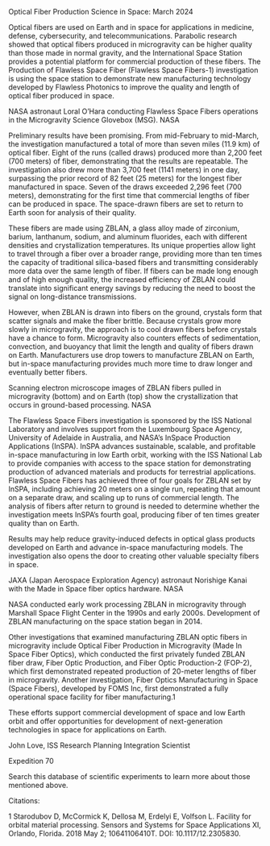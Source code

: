 Optical Fiber Production 
 Science in Space: March 2024

Optical fibers are used on Earth and in space for applications in medicine, defense, cybersecurity, and telecommunications. Parabolic research showed that optical fibers produced in microgravity can be higher quality than those made in normal gravity, and the International Space Station provides a potential platform for commercial production of these fibers. The Production of Flawless Space Fiber (Flawless Space Fibers-1) investigation is using the space station to demonstrate new manufacturing technology developed by Flawless Photonics to improve the quality and length of optical fiber produced in space.

NASA astronaut Loral O’Hara conducting Flawless Space Fibers operations in the Microgravity Science Glovebox (MSG). NASA

Preliminary results have been promising. From mid-February to mid-March, the investigation manufactured a total of more than seven miles (11.9 km) of optical fiber. Eight of the runs (called draws) produced more than 2,200 feet (700 meters) of fiber, demonstrating that the results are repeatable. The investigation also drew more than 3,700 feet (1141 meters) in one day, surpassing the prior record of 82 feet (25 meters) for the longest fiber manufactured in space. Seven of the draws exceeded 2,296 feet (700 meters), demonstrating for the first time that commercial lengths of fiber can be produced in space. The space-drawn fibers are set to return to Earth soon for analysis of their quality.

These fibers are made using ZBLAN, a glass alloy made of zirconium, barium, lanthanum, sodium, and aluminum fluorides, each with different densities and crystallization temperatures. Its unique properties allow light to travel through a fiber over a broader range, providing more than ten times the capacity of traditional silica-based fibers and transmitting considerably more data over the same length of fiber. If fibers can be made long enough and of high enough quality, the increased efficiency of ZBLAN could translate into significant energy savings by reducing the need to boost the signal on long-distance transmissions.

However, when ZBLAN is drawn into fibers on the ground, crystals form that scatter signals and make the fiber brittle. Because crystals grow more slowly in microgravity, the approach is to cool drawn fibers before crystals have a chance to form. Microgravity also counters effects of sedimentation, convection, and buoyancy that limit the length and quality of fibers drawn on Earth. Manufacturers use drop towers to manufacture ZBLAN on Earth, but in-space manufacturing provides much more time to draw longer and eventually better fibers.

Scanning electron microscope images of ZBLAN fibers pulled in microgravity (bottom) and on Earth (top) show the crystallization that occurs in ground-based processing. NASA

The Flawless Space Fibers investigation is sponsored by the ISS National Laboratory and involves support from the Luxembourg Space Agency, University of Adelaide in Australia, and NASA’s InSpace Production Applications (InSPA). InSPA advances sustainable, scalable, and profitable in-space manufacturing in low Earth orbit, working with the ISS National Lab to provide companies with access to the space station for demonstrating production of advanced materials and products for terrestrial applications. Flawless Space Fibers has achieved three of four goals for ZBLAN set by InSPA, including achieving 20 meters on a single run, repeating that amount on a separate draw, and scaling up to runs of commercial length. The analysis of fibers after return to ground is needed to determine whether the investigation meets InSPA’s fourth goal, producing fiber of ten times greater quality than on Earth.

Results may help reduce gravity-induced defects in optical glass products developed on Earth and advance in-space manufacturing models. The investigation also opens the door to creating other valuable specialty fibers in space.

JAXA (Japan Aerospace Exploration Agency) astronaut Norishige Kanai with the Made in Space fiber optics hardware. NASA

NASA conducted early work processing ZBLAN in microgravity through Marshall Space Flight Center in the 1990s and early 2000s. Development of ZBLAN manufacturing on the space station began in 2014.

Other investigations that examined manufacturing ZBLAN optic fibers in microgravity include Optical Fiber Production in Microgravity (Made In Space Fiber Optics), which conducted the first privately funded ZBLAN fiber draw, Fiber Optic Production, and Fiber Optic Production-2 (FOP-2), which first demonstrated repeated production of 20-meter lengths of fiber in microgravity. Another investigation, Fiber Optics Manufacturing in Space (Space Fibers), developed by FOMS Inc, first demonstrated a fully operational space facility for fiber manufacturing.1

These efforts support commercial development of space and low Earth orbit and offer opportunities for development of next-generation technologies in space for applications on Earth.

John Love, ISS Research Planning Integration Scientist

Expedition 70

Search this database of scientific experiments to learn more about those mentioned above.

Citations:

1 Starodubov D, McCormick K, Dellosa M, Erdelyi E, Volfson L. Facility for orbital material processing. Sensors and Systems for Space Applications XI, Orlando, Florida. 2018 May 2; 10641106410T. DOI: 10.1117/12.2305830.